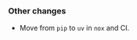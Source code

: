 <!-- Delete the sections that don't apply -->

### Other changes

- Move from `pip` to `uv` in `nox` and CI.
